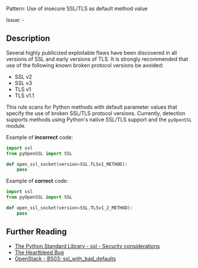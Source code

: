 Pattern: Use of insecure SSL/TLS as default method value

Issue: -

## Description

Several highly publicized exploitable flaws have been discovered in all
versions of SSL and early versions of TLS. It is strongly recommended that use
of the following known broken protocol versions be avoided:

  - SSL v2
  - SSL v3
  - TLS v1
  - TLS v1.1
  
This rule scans for Python methods with default parameter values that specify the use of broken SSL/TLS protocol versions. Currently,
detection supports methods using Python's native SSL/TLS support and the `pyOpenSSL` module.


Example of **incorrect** code:

```python
import ssl
from pyOpenSSL import SSL

def open_ssl_socket(version=SSL.TLSv1_METHOD):
    pass
```

Example of **correct** code:

```python
import ssl
from pyOpenSSL import SSL

def open_ssl_socket(version=SSL.TLSv1_2_METHOD):
    pass
```

## Further Reading

* [The Python Standard Library - ssl - Security considerations](https://docs.python.org/2/library/ssl.html#security-considerations)
* [The Heartbleed Bug](http://heartbleed.com/)
* [OpenStack - B503: ssl_with_bad_defaults](https://docs.openstack.org/developer/bandit/plugins/ssl_with_bad_defaults.html)
